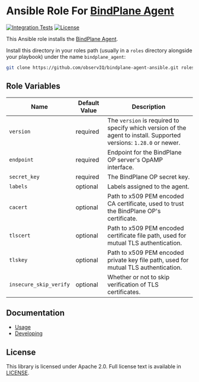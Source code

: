 Ansible Role For [BindPlane Agent](https://github.com/observIQ/observiq-otel-collector)
==========================

[![Integration Tests](https://github.com/observIQ/observiq-agent-ansible/actions/workflows/integration.yml/badge.svg)](https://github.com/observIQ/observiq-agent-ansible/actions/workflows/integration.yml)
[![License](https://img.shields.io/badge/License-Apache%202.0-blue.svg)](https://opensource.org/licenses/Apache-2.0)

This Ansible role installs the [BindPlane Agent](https://github.com/observIQ/observiq-otel-collector).

Install this directory in your roles path (usually in a `roles` directory
alongside your playbook) under the name `bindplane_agent`:

```bash
git clone https://github.com/observIQ/bindplane-agent-ansible.git roles/bindplane_agent 
```

Role Variables
--------------

| Name           | Default Value        | Description                                                                                                         | 
| -------------- | -------------------- | ------------------------------------------------------------------------------------------------------------------  |
| `version`      | required             | The `version` is required to specify which version of the agent to install. Supported versions: `1.28.0` or newer.  | 
| `endpoint`     | required             | Endpoint for the BindPlane OP server's OpAMP interface.                                                             | 
| `secret_key`   | required             | The BindPlane OP secret key.                                                                                        | 
| `labels`       | optional             | Labels assigned to the agent.                                                                                       |
| `cacert`       | optional             | Path to x509 PEM encoded CA certificate, used to trust the BindPlane OP's certificate.                              |
| `tlscert`      | optional             | Path to x509 PEM encoded certificate file path, used for mutual TLS authentication.                                 |
| `tlskey`       | optional             | Path to x509 PEM encoded private key file path, used for mutual TLS authentication.                                 |
| `insecure_skip_verify` | optional     | Whether or not to skip verification of TLS certificates. |

## Documentation

- [Usage](./docs/USAGE.md)
- [Developing](./docs/DEVELOPING.md)

## License

This library is licensed under Apache 2.0. Full license text is available in [LICENSE](LICENSE).
